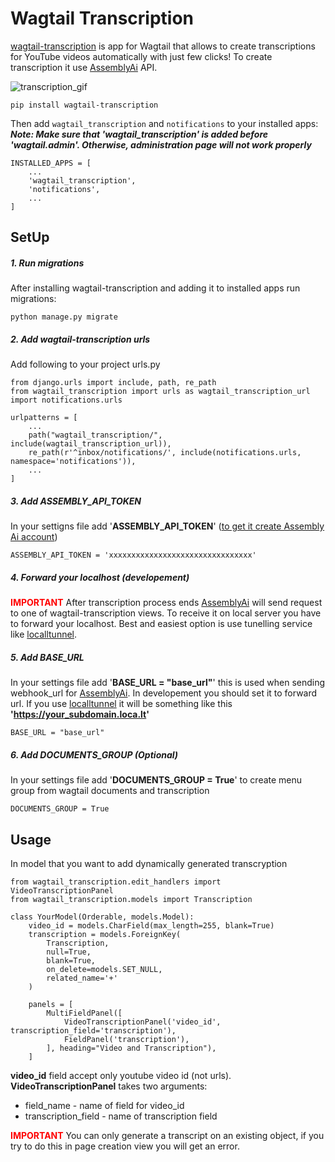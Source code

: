 # Wagtail Transcription
[wagtail-transcription](https://pypi.org/project/wagtail-transcription/ "wagtail-transcription") is app for Wagtail that allows to create transcriptions for YouTube videos automatically with just few clicks! To create transcription it use [AssemblyAi](https://www.assemblyai.com/ "AssemblyAi") API.

![transcription_gif](images/transcription_gif.gif)

```
pip install wagtail-transcription
```

Then add `wagtail_transcription` and `notifications` to your installed apps:
***Note: Make sure that 'wagtail_transcription' is added before 'wagtail.admin'. Otherwise, administration page will not work properly***
```
INSTALLED_APPS = [
    ...
    'wagtail_transcription',
	'notifications',
	...
]
```

## SetUp
##### 1. Run migrations
After installing wagtail-transcription and adding it to installed apps run migrations:
```
python manage.py migrate
```

##### 2. Add wagtail-transcription urls
Add following to your project urls.py
```
from django.urls import include, path, re_path
from wagtail_transcription import urls as wagtail_transcription_url
import notifications.urls

urlpatterns = [
	...
    path("wagtail_transcription/", include(wagtail_transcription_url)),
    re_path(r'^inbox/notifications/', include(notifications.urls, namespace='notifications')),
	...
]
```


##### 3. Add ASSEMBLY_API_TOKEN
In your settigns file add '**ASSEMBLY_API_TOKEN**' ([to get it create Assembly Ai account](https://app.assemblyai.com/signup "to get it create Assembly Ai account"))
```
ASSEMBLY_API_TOKEN = 'xxxxxxxxxxxxxxxxxxxxxxxxxxxxxxxx'
```


##### 4. Forward your localhost (developement)
<b style="color:red;">IMPORTANT</b>
After transcription process ends [AssemblyAi](https://www.assemblyai.com/ "AssemblyAi") will send request to one of wagtail-transcription views. To receive it on local server you have to forward your localhost. Best and easiest option is use tunelling service like [localltunnel](https://theboroer.github.io/localtunnel-www/ "localltunnel").

##### 5. Add BASE_URL 
In your settings file add '**BASE_URL = "base_url"**' this is used when sending webhook_url for [AssemblyAi](https://www.assemblyai.com/ "AssemblyAi"). In developement you should set it to forward url. If you use [localltunnel](https://theboroer.github.io/localtunnel-www/ "localltunnel") it will be something like this **'https://your_subdomain.loca.lt'**
```
BASE_URL = "base_url"
```

##### 6. Add DOCUMENTS_GROUP (Optional) 
In your settings file add '**DOCUMENTS_GROUP = True**'  to create menu group from wagtail documents and transcription
```
DOCUMENTS_GROUP = True
```


## Usage
In model that you want to add dynamically generated transcryption
```
from wagtail_transcription.edit_handlers import VideoTranscriptionPanel
from wagtail_transcription.models import Transcription

class YourModel(Orderable, models.Model):
    video_id = models.CharField(max_length=255, blank=True)
    transcription = models.ForeignKey(
        Transcription,
        null=True,
        blank=True,
        on_delete=models.SET_NULL,
        related_name='+'
    )

    panels = [
        MultiFieldPanel([
            VideoTranscriptionPanel('video_id', transcription_field='transcription'),
            FieldPanel('transcription'),
        ], heading="Video and Transcription"),
    ]
```
**video_id** field accept only youtube video id (not urls).<br/>
**VideoTranscriptionPanel** takes two arguments:
- field_name - name of field for video_id
- transcription_field - name of transcription field

<b style="color:red;">IMPORTANT</b>
You can only generate a transcript on an existing object, if you try to do this in page creation view you will get an error.

